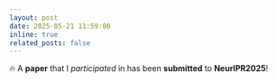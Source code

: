 ```yaml
---
layout: post
date: 2025-05-21 11:59:00
inline: true
related_posts: false
---
```


🔥 A **paper** that I *participated* in has been **submitted** to **NeurIPR2025**!